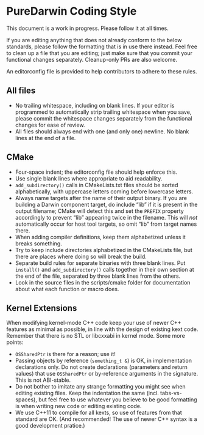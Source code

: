 # PureDarwin Coding Style

This document is a work in progress. Please follow it at all times.

If you are editing anything that does not already conform
to the below standards, please follow the formatting that is in use there instead.
Feel free to clean up a file that you are editing; just make sure that you commit your functional changes separately.
Cleanup-only PRs are also welcome.

An editorconfig file is provided to help contributors to adhere to these rules.

## All files

* No trailing whitespace, including on blank lines. If your editor is programmed to automatically strip trailing whitespace when you save, please commit the whitespace changes separately from the functional changes for ease of review.
* All files should always end with one (and only one) newline. No blank lines at the end of a file.

## CMake

* Four-space indent; the editorconfig file should help enforce this.
* Use single blank lines where appropriate to aid readability.
* `add_subdirectory()` calls in CMakeLists.txt files should be sorted alphabetically, with uppercase letters coming before lowercase letters.
* Always name targets after the name of their output binary. If you are building a Darwin component target, do include “lib” if it is present in the output filename; CMake will detect this and set the `PREFIX` property accordingly to prevent “lib” appearing twice in the filename. This will _not_ automatically occur for host tool targets, so omit “lib” from target names there.
* When adding compiler definitions, keep them alphabetized unless it breaks something.
* Try to keep include directories alphabetized in the CMakeLists file, but there are places where doing so will break the build.
* Separate build rules for separate binaries with three blank lines. Put `install()` and `add_subdirectory()` calls together in their own section at the end of the file, separated by three blank lines from the others.
* Look in the source files in the scripts/cmake folder for documentation about what each function or macro does.

## Kernel Extensions

When modifying kernel-mode C++ code keep your use of newer C++ features as minimal as possible, in line with the design of existing kext code. Remember that there is no STL or libcxxabi in kernel mode. Some more points:
* `OSSharedPtr` is there for a reason; use it!
* Passing objects by reference (`something_t &`) is OK, in implementation declarations only. Do not create declarations (parameters and return values) that use `OSSharedPtr` or by-reference arguments in the signature. This is not ABI-stable.
* Do not bother to imitate any strange formatting you might see when editing existing files. Keep the indentation the same (incl. tabs-vs-spaces), but feel free to use whatever you believe to be good formatting is when writing new code or editing existing code.
* We use C++11 to compile for all kexts, so use of features from that standard are OK. (And recommended! The use of newer C++ syntax is a good development pratice.)
